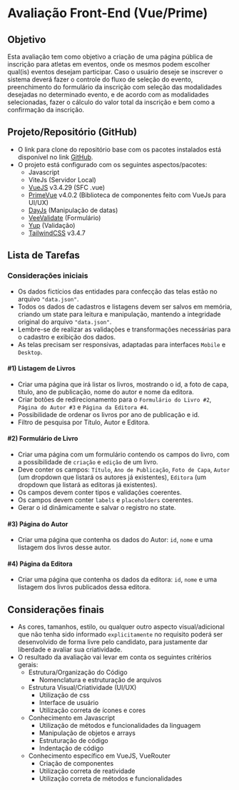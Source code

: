# Avaliação Front-End (Vue/Prime)

## Objetivo
Esta avaliação tem como objetivo a criação de uma página pública de inscrição para atletas em eventos, onde os mesmos podem escolher qual(is) eventos desejam participar.
Caso o usuário deseje se inscrever o sistema deverá fazer o controle do fluxo de seleção do evento, preenchimento do formulário da inscrição com seleção das modalidades desejadas no determinado evento, e de acordo com as modalidades selecionadas, fazer o cálculo do valor total da inscrição e bem como a confirmação da inscrição.

## Projeto/Repositório (GitHub)
- O link para clone do repositório base com os pacotes instalados está disponível no link [GitHub](https://github.com/ludhriq/avaliacao-inga).
- O projeto está configurado com os seguintes aspectos/pacotes:
  - Javascript
  - ViteJs (Servidor Local)
  - [VueJS](https://vuejs.org) v3.4.29 (SFC .vue)
  - [PrimeVue](https://primevue.org) v4.0.2 (Biblioteca de componentes feito com VueJs para UI/UX)
  - [DayJs](https://day.js.org) (Manipulação de datas)
  - [VeeValidate](https://vee-validate.logaretm.com/v4/) (Formulário)
  - [Yup](https://github.com/jquense/yup) (Validação)
  - [TailwindCSS](https://tailwindcss.com/) v3.4.7

## Lista de Tarefas

### Considerações iniciais
- Os dados fictícios das entidades para confecção das telas estão no arquivo `"data.json"`.
- Todos os dados de cadastros e listagens devem ser salvos em memória, criando um state para leitura e manipulação, mantendo a integridade original do arquivo `"data.json"`.
- Lembre-se de realizar as validações e transformações necessárias para o cadastro e exibição dos dados.
- As telas precisam ser responsivas, adaptadas para interfaces `Mobile` e `Desktop`.

#### #1) Listagem de Livros 

  - Criar uma página que irá listar os livros, mostrando o id, a foto de capa, título, ano de publicação, nome do autor e nome da editora.
  - Criar botões de redirecionamento para o `Formulário do Livro #2`, `Página do Autor #3` e `Página da Editora #4`.
  - Possibilidade de ordenar os livros por ano de publicação e id.
  - Filtro de pesquisa por Título, Autor e Editora.

#### #2) Formulário de Livro

  - Criar uma página com um formulário contendo os campos do livro, com a possibilidade de `criação` e `edição` de um livro.
  - Deve conter os campos: `Título`, `Ano de Publicação`, `Foto de Capa`, `Autor` (um dropdown que listará os autores já existentes), `Editora` (um dropdown que listará as editoras já existentes).
  - Os campos devem conter tipos e validações coerentes.
  - Os campos devem conter `labels` e `placeholders` coerentes.
  - Gerar o id dinâmicamente e salvar o registro no state.

#### #3) Página do Autor

 - Criar uma página que contenha os dados do Autor: `id`, `nome` e uma listagem dos livros desse autor.

#### #4) Página da Editora

 - Criar uma página que contenha os dados da editora: `id`, `nome` e uma listagem dos livros publicados dessa editora.

## Considerações finais
- As cores, tamanhos, estilo, ou qualquer outro aspecto visual/adicional que não tenha sido informado `explicitamente` no requisito poderá ser desenvolvido de forma livre pelo candidato, para justamente dar liberdade e avaliar sua criatividade.
- O resultado da avaliação vai levar em conta os seguintes critérios gerais:
  - Estrutura/Organização do Código
    - Nomenclatura e estruturação de arquivos
  - Estrutura Visual/Criatividade (UI/UX)
    - Utilização de css
    - Interface de usuário
    - Utilização correta de ícones e cores
  - Conhecimento em Javascript
    - Utilização de métodos e funcionalidades da linguagem
    - Manipulação de objetos e arrays
    - Estruturação de código
    - Indentação de código
  - Conhecimento específico em VueJS, VueRouter
    - Criação de componentes
    - Utilização correta de reatividade
    - Utilização correta de métodos e funcionalidades
